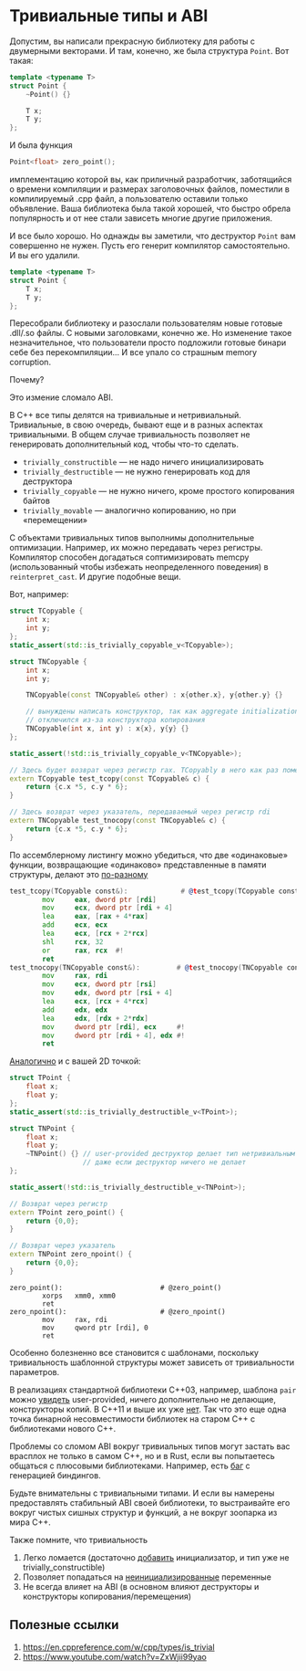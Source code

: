 # Тривиальные типы и ABI

Допустим, вы написали прекрасную библиотеку для работы с двумерными векторами. 
И там, конечно, же была структура `Point`. Вот такая:

```C++
template <typename T>
struct Point {
    ~Point() {}

    T x;
    T y;
};
```

И была функция

```C++
Point<float> zero_point();
```

имплементацию которой вы, как приличный разработчик, заботящийся о времени компиляции и размерах заголовочных файлов, поместили в компилируемый .cpp файл, а пользователю оставили только объявление.
Ваша библиотека была такой хорошей, что быстро обрела популярность и от нее стали зависеть многие другие приложения.

И все было хорошо. Но однажды вы заметили, что деструктор `Point` вам совершенно не нужен. Пусть его генерит компилятор самостоятельно. И вы его удалили.

```C++
template <typename T>
struct Point {
    T x;
    T y;
};
```

Пересобрали библиотеку и разослали пользователям новые готовые .dll/.so файлы. С новыми заголовками, конечно же.
Но изменение такое незначительное, что пользователи просто подложили готовые бинари себе без перекомпиляции... И все упало со страшным memory corruption.

Почему?

Это измение сломало ABI.

В С++ все типы делятся на тривиальные и нетривиальный. Тривиальные, в свою очередь, бывают еще и в разных аспектах тривиальными. В общем случае тривиальность позволяет не генерировать дополнительный код, чтобы что-то сделать.

- `trivially_constructible` — не надо ничего инициализировать
- `trivially_destructible` — не нужно генерировать код для деструктора
- `trivially_copyable` — не нужно ничего, кроме простого копирования байтов
- `trivially_movable` — аналогично копированию, но при «перемещении»

С объектами тривиальных типов выполнимы дополнительные оптимизации. Например, их можно передавать через регистры. Компилятор способен догадаться соптимизировать memcpy (использованный чтобы избежать неопределенного поведения) в `reinterpret_cast`. И другие подобные вещи. 

Вот, например:

```C++
struct TCopyable {
    int x;
    int y;
};
static_assert(std::is_trivially_copyable_v<TCopyable>);

struct TNCopyable {
    int x;
    int y;

    TNCopyable(const TNCopyable& other) : x{other.x}, y{other.y} {}

    // вынуждены написать конструктор, так как aggregate initialization
    // отключился из-за конструктора копирования
    TNCopyable(int x, int y) : x{x}, y{y} {}
};

static_assert(!std::is_trivially_copyable_v<TNCopyable>);

// Здесь будет возврат через регистр rax. TCopyably в него как раз помещается
extern TCopyable test_tcopy(const TCopyable& c) {
    return {c.x *5, c.y * 6};
} 

// Здесь возврат через указатель, передаваемый через регистр rdi
extern TNCopyable test_tnocopy(const TNCopyable& c) {
    return {c.x *5, c.y * 6};
} 
```

По ассемблерному листингу можно убедиться, что две «одинаковые» функции, возвращающие «одинаково» представленные в памяти структуры, делают это [по-разному](https://godbolt.org/z/Mz8srfdsc)

```asm
test_tcopy(TCopyable const&):             # @test_tcopy(TCopyable const&)
        mov     eax, dword ptr [rdi]
        mov     ecx, dword ptr [rdi + 4]
        lea     eax, [rax + 4*rax]
        add     ecx, ecx
        lea     ecx, [rcx + 2*rcx]
        shl     rcx, 32
        or      rax, rcx  #!
        ret
test_tnocopy(TNCopyable const&):         # @test_tnocopy(TNCopyable const&)
        mov     rax, rdi
        mov     ecx, dword ptr [rsi]
        mov     edx, dword ptr [rsi + 4]
        lea     ecx, [rcx + 4*rcx]
        add     edx, edx
        lea     edx, [rdx + 2*rdx]
        mov     dword ptr [rdi], ecx     #!
        mov     dword ptr [rdi + 4], edx #!
        ret
```

[Аналогично](https://godbolt.org/z/KK1o5E168) и с вашей 2D точкой:

```C++
struct TPoint {
    float x;
    float y;
};
static_assert(std::is_trivially_destructible_v<TPoint>);

struct TNPoint {
    float x;
    float y;
    ~TNPoint() {} // user-provided деструктор делает тип нетривиальным
                  // даже если деструктор ничего не делает
};

static_assert(!std::is_trivially_destructible_v<TNPoint>);

// Возврат через регистр
extern TPoint zero_point() {
    return {0,0};
} 

// Возврат через указатель
extern TNPoint zero_npoint() {
    return {0,0};
} 
```

```
zero_point():                        # @zero_point()
        xorps   xmm0, xmm0
        ret
zero_npoint():                       # @zero_npoint()
        mov     rax, rdi
        mov     qword ptr [rdi], 0
        ret
```

Особенно болезненно все становится с шаблонами, поскольку тривиальность шаблонной структуры может зависеть от тривиальности параметров.

В реализациях стандартной библиотеки C++03, например, шаблона `pair` можно [увидеть](https://github.com/gcc-mirror/gcc/blob/master/libstdc%2B%2B-v3/include/bits/stl_pair.h#L624) user-provided, ничего дополнительно не делающие, конструкторы копий. В C++11 и выше их уже [нет](https://github.com/gcc-mirror/gcc/blob/master/libstdc%2B%2B-v3/include/bits/stl_pair.h#L210). Так что это еще одна точка бинарной несовместимости библиотек на старом C++ с библиотеками нового C++. 

Проблемы со сломом ABI вокруг тривиальных типов могут застать вас врасплох не только в самом C++, но и в Rust, если вы попытаетесь общаться с плюсовыми библиотеками. Например, есть [баг](https://github.com/rust-lang/rust-bindgen/issues/778) с генерацией биндингов.

Будьте внимательны с тривиальными типами. И если вы намерены предоставлять стабильный ABI своей библиотеки, то выстраивайте его вокруг чистых сишных структур и функций, а не вокруг зоопарка из мира C++.

Также помните, что тривиальность
1. Легко ломается (достаточно [добавить](https://godbolt.org/z/b8T7T3Tbj) инициализатор, и тип уже не trivially_constructible)
2. Позволяет попадаться на [неинициализированные](https://godbolt.org/z/fW7sE9v37) переменные
3. Не всегда влияет на ABI (в основном влияют деструкторы и конструкторы копирования/перемещения)

## Полезные ссылки
1. https://en.cppreference.com/w/cpp/types/is_trivial
2. https://www.youtube.com/watch?v=ZxWjii99yao